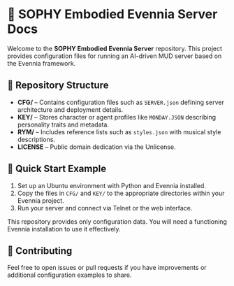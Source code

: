 # 🌟 SOPHY Embodied Evennia Server Docs

Welcome to the **SOPHY Embodied Evennia Server** repository. This project provides configuration files for running an AI-driven MUD server based on the Evennia framework.

## 📂 Repository Structure

- **CFG/** – Contains configuration files such as `SERVER.json` defining server architecture and deployment details.
- **KEY/** – Stores character or agent profiles like `MONDAY.JSON` describing personality traits and metadata.
- **RYM/** – Includes reference lists such as `styles.json` with musical style descriptions.
- **LICENSE** – Public domain dedication via the Unlicense.

## 🚀 Quick Start Example

1. Set up an Ubuntu environment with Python and Evennia installed.
2. Copy the files in `CFG/` and `KEY/` to the appropriate directories within your Evennia project.
3. Run your server and connect via Telnet or the web interface.

This repository provides only configuration data. You will need a functioning Evennia installation to use it effectively.

## 💬 Contributing

Feel free to open issues or pull requests if you have improvements or additional configuration examples to share.
